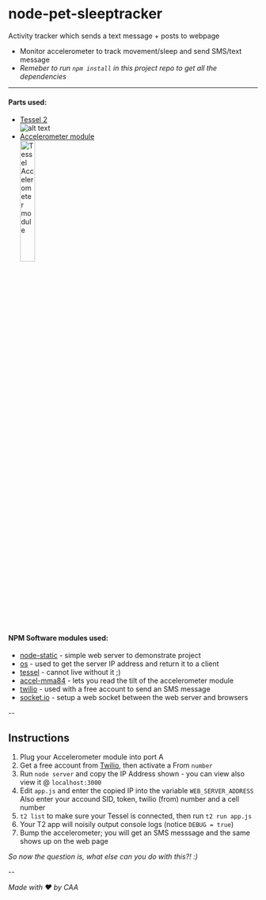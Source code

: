 # node-pet-sleeptracker
Activity tracker which sends a text message + posts to webpage
 *   Monitor accelerometer to track movement/sleep and send SMS/text message
 *   _Remeber to run `npm install` in this project repo to get all the dependencies_

---

#### Parts used:
- [Tessel 2](https://tessel.io/)<br>
  ![alt text](https://s3.amazonaws.com/technicalmachine-assets/launch/animation-files/tessel2.png "Tessel 2")
- [Accelerometer module](https://tessel.io/modules#module-accelerometer)<br>
  <img class="disabled" src="https://s3.amazonaws.com/technicalmachine-assets/product+pics/2014+05+15+production+modules/accelerometer.jpg" width="25%" height="25%" title="Tessel Accelerometer module" />

#### NPM Software modules used:
- [node-static](https://www.npmjs.com/package/node-static) - simple web server to demonstrate project
- [os](https://www.npmjs.com/package/os) - used to get the server IP address and return it to a client
- [tessel](https://www.npmjs.com/package/tessel) - cannot live without it ;)
- [accel-mma84](https://www.npmjs.com/package/accel-mma84) - lets you read the tilt of the accelerometer module
- [twilio](https://www.npmjs.com/package/twilio) - used with a free account to send an SMS message
- [socket.io](https://www.npmjs.com/package/socket.io) - setup a web socket between the web server and browsers

--

## Instructions

1. Plug your Accelerometer module into port A
2. Get a free account from [Twilio](https://www.twilio.com), then activate a From `number`
3. Run `node server` and copy the IP Address shown - you can view also view it @ `localhost:3000`
4. Edit `app.js` and enter the copied IP into the variable `WEB_SERVER_ADDRESS`<br>
   Also enter your accound SID, token, twilio (from) number and a cell number
5. `t2 list` to make sure your Tessel is connected, then run `t2 run app.js`
6. Your T2 app will noisily output console logs (notice `DEBUG = true`)
7. Bump the accelerometer; you will get an SMS messsage and the same shows up on the web page

*So now the question is, what else can you do with this?! :)*


--


_Made with ♥ by CAA_
